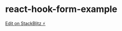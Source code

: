 # react-hook-form-example

[Edit on StackBlitz ⚡️](https://stackblitz.com/edit/stackblitz-starters-e2pxsy)